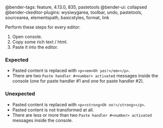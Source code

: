 @bender-tags: feature, 4.13.0, 835, pastetools
@bender-ui: collapsed
@bender-ckeditor-plugins: wysiwygarea, toolbar, undo, pastetools, sourcearea, elementspath, basicstyles, format, link

Perform these steps for every editor:

1. Open console.
1. Copy some rich text / html.
2. Paste it into the editor.

### Expected

* Pasted content is replaced with `<p><em>Oh yes!</em></p>`.
* There are two `Paste handler #<number> activated` messages inside the console (one for paste handler #1 and one for paste handler #2).

### Unexpected

* Pasted content is replaced with `<p><strong>Oh no!</strong></p>`.
* Pasted content is not transformed at all.
* There are less or more than two `Paste handler #<number> activated` messages inside the console.

